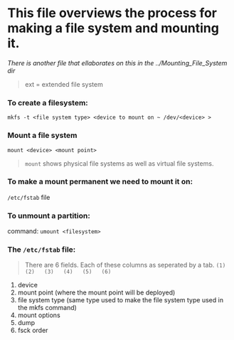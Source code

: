 
# This file overviews the process for making a file system and mounting it.
*There is another file that ellaborates on this in the ../Mounting_File_System dir*


> ext = extended file system

### To create a filesystem: 

```
mkfs -t <file system type> <device to mount on ~ /dev/<device> >
```

### Mount a file system
```
mount <device> <mount point>
```

> ```mount``` shows physical file systems as well as virtual file systems.


### To make a mount permanent we need to mount it on:
```/etc/fstab``` file
### To unmount a partition: 
command: ```umount <filesystem>```


### The ```/etc/fstab``` file:
> There are 6 fields. Each of these columns as seperated by a tab.
> ```(1)    (2)   (3)   (4)   (5)   (6) ```
1. device
2. mount point 
(where the mount point will be deployed)
3. file system type 
(same type used to make the file system type used in the mkfs command)
4. mount options
5. dump
6. fsck order



